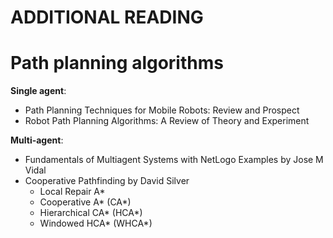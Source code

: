 <h1>ADDITIONAL READING</h1>

# Path planning algorithms
**Single agent**:

- Path Planning Techniques for Mobile Robots: Review and Prospect
- Robot Path Planning Algorithms: A Review of Theory and Experiment

**Multi-agent**:

- Fundamentals of Multiagent Systems with NetLogo Examples by Jose M Vidal
- Cooperative Pathfinding by David Silver
    - Local Repair A\*
    - Cooperative A\* (CA\*)
    - Hierarchical CA\* (HCA\*)
    - Windowed HCA\* (WHCA\*)
